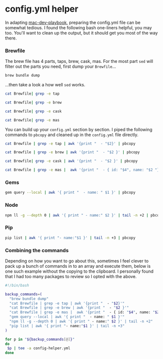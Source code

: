 # config.yml helper
In adapting [mac-dev-playbook](https://github.com/geerlingguy/mac-dev-playbook), preparing the config.yml file can be somewhat tedious. I found the following bash one-liners helpful, you may too. You'll want to clean up the output, but it should get you most of the way there.

### Brewfile
The brew file has 4 parts, taps, brew, cask, mas. For the most part `sed` will filter out the parts you need, first dump your `Brewfile`...
```bash
brew bundle dump
```
...then take a look a how well  `sed` works.
```bash
cat Brewfile| grep -e tap
```
```bash
cat Brewfile| grep -e brew
```
```bash
cat Brewfile| grep -e cask
```
```bash
cat Brewfile| grep -e mas
```

You can build up your `config.yml` section by section. I piped the following commands to `pbcopy` and cleaned up in the `config.yml` file directly. 
```bash
cat Brewfile | grep -e tap | awk '{print "  - "$2}' | pbcopy
```
```bash
cat Brewfile | grep -e brew | awk '{print "  - "$2 }' | pbcopy
```
```bash
cat Brewfile| grep -e cask | awk '{print "  - "$2 }' | pbcopy
```
```bash
cat Brewfile | grep -e mas |  awk '{print "  - { id: "$4", name: "$2 "}"}' | pbcopy
```

### Gems
```bash
gem query --local | awk '{ print "  - name: " $1 }' | pbcopy
```

### Node
```bash  
npm ll -g --depth 0 | awk '{ print " - name:" $2 }' | tail -n +2 | pbcopy
```

### Pip
```bash  
pip list | awk '{ print "- name:"$1 }' | tail -n +3 | pbcopy
```

### Combining the commands
Depending on how you want to go about this, sometimes I feel clever to pack up a bunch of commands in to an array and execute them, below is one such example without the copying to the clipboard. I personally found that I had too many packages to review so I opted with the above.

```bash
#!/bin/bash 

backup_commands=(
  "brew bundle dump"
  "cat Brewfile | grep -e tap | awk '{print "  - "$2}'"
  "cat Brewfile | grep -e brew | awk '{print "  - "$2 }'"
  "cat Brewfile | grep -e mas |  awk '{print "  - { id: "$4", name: "$2 "}"}'"
  "gem query --local | awk '{ print "  - name: " $1 }'"
  "npm ll -g --depth 0 | awk '{ print " - name:" $2 }' | tail -n +2"
  "pip list | awk '{ print "- name:"$1 }' | tail -n +3"
)

for p in "${backup_commands[@]}"
do
 $p | tee -a config-helper.yml
done
```